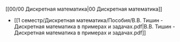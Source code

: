 [[00/00 Дискретная математика|00 Дискретная математика]]

- [[1 семестр/Дискретная математика/Пособия/В.В. Тишин - Дискретная математика в примерах и задачах.pdf|В.В. Тишин - Дискретная математика в примерах и задачах.pdf]]